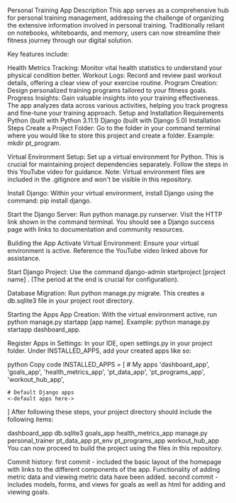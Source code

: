 Personal Training App Description
This app serves as a comprehensive hub for personal training management, addressing the challenge of organizing the extensive information involved in personal training. Traditionally reliant on notebooks, whiteboards, and memory, users can now streamline their fitness journey through our digital solution.

Key features include:

Health Metrics Tracking: Monitor vital health statistics to understand your physical condition better.
Workout Logs: Record and review past workout details, offering a clear view of your exercise routine.
Program Creation: Design personalized training programs tailored to your fitness goals.
Progress Insights: Gain valuable insights into your training effectiveness. The app analyzes data across various activities, helping you track progress and fine-tune your training approach.
Setup and Installation
Requirements
Python (built with Python 3.11.1)
Django (built with Django 5.0)
Installation Steps
Create a Project Folder:
Go to the folder in your command terminal where you would like to store this project and create a folder. Example: mkdir pt_program.

Virtual Environment Setup:
Set up a virtual environment for Python. This is crucial for maintaining project dependencies separately. Follow the steps in this YouTube video for guidance. Note: Virtual environment files are included in the .gitignore and won't be visible in this repository.

Install Django:
Within your virtual environment, install Django using the command: pip install django.

Start the Django Server:
Run python manage.py runserver. Visit the HTTP link shown in the command terminal. You should see a Django success page with links to documentation and community resources.

Building the App
Activate Virtual Environment:
Ensure your virtual environment is active. Reference the YouTube video linked above for assistance.

Start Django Project:
Use the command django-admin startproject [project name] . (The period at the end is crucial for configuration).

Database Migration:
Run python manage.py migrate. This creates a db.sqlite3 file in your project root directory.

Starting the Apps
App Creation:
With the virtual environment active, run python manage.py startapp [app name]. Example: python manage.py startapp dashboard_app.

Register Apps in Settings:
In your IDE, open settings.py in your project folder. Under INSTALLED_APPS, add your created apps like so:

python
Copy code
INSTALLED_APPS = [
    # My apps
    'dashboard_app',
    'goals_app',
    'health_metrics_app',
    'pt_data_app',
    'pt_programs_app',
    'workout_hub_app',

    # Default Django apps
    <-default apps here->
]
After following these steps, your project directory should include the following items:

dashboard_app
db.sqlite3
goals_app
health_metrics_app
manage.py
personal_trainer
pt_data_app
pt_env
pt_programs_app
workout_hub_app
You can now proceed to build the project using the files in this repository.

Commit history:
first commit - included the basic layout of the homepage with links to the different components of the app. Functionality of adding metric data and viewing metric data have been added.
second commit - includes models, forms, and views for goals as well as html for adding and viewing goals.
